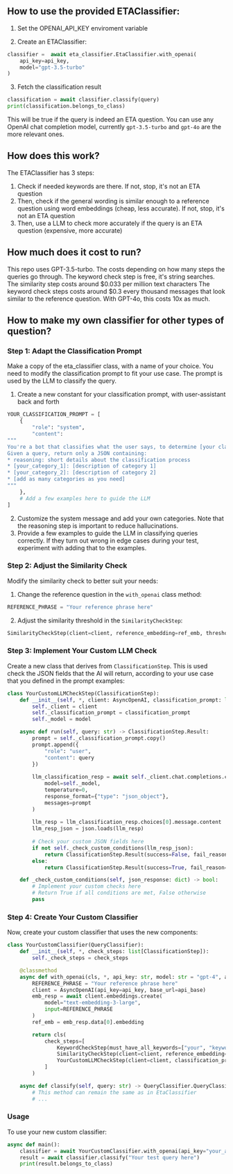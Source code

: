 
## How to use the provided ETAClassifier:

1. Set the OPENAI_API_KEY enviroment variable

2. Create an ETAClassifier: 

```python
classifier =  await eta_classifier.EtaClassifier.with_openai(
	api_key=api_key,
	model="gpt-3.5-turbo"
)
```
3. Fetch the classification result

```python
classification = await classifier.classify(query)
print(classification.belongs_to_class)
```
This will be true if the query is indeed an ETA question.
You can use any OpenAI chat completion model, currently `gpt-3.5-turbo` and `gpt-4o` are the more relevant ones.

## How does this work?

The ETAClassifier has 3 steps:
1. Check if needed keywords are there. If not, stop, it's not an ETA question
2. Then, check if the general wording is similar enough to a reference question using word embeddings (cheap, less accurate). If not, stop, it's not an ETA question
3. Then, use a LLM to check more accurately if the query is an ETA question (expensive, more accurate)

## How much does it cost to run?

This repo uses GPT-3.5-turbo. The costs depending on how many steps the queries go through.
The keyword check step is free, it's string searches.
The similarity step costs around $0.033 per million text characters
The keyword check steps costs around $0.3 every thousand messages that look similar to the reference question. With GPT-4o, this costs 10x as much. 

## How to make my own classifier for other types of question?

### Step 1: Adapt the Classification Prompt

Make a copy of the eta_classifier class, with a name of your choice. You need to modify the classification prompt to fit your use case. The prompt is used by the LLM to classify the query.

1. Create a new constant for your classification prompt, with user-assistant back and forth

```python
YOUR_CLASSIFICATION_PROMPT = [
    {
        "role": "system",
        "content": 
"""
You're a bot that classifies what the user says, to determine [your classification criteria].
Given a query, return only a JSON containing:
* reasoning: short details about the classification process
* [your_category_1]: [description of category 1]
* [your_category_2]: [description of category 2]
* [add as many categories as you need]
"""
    },
    # Add a few examples here to guide the LLM
]
```

2. Customize the system message and add your own categories. Note that the reasoning step is important to reduce hallucinations.
3. Provide a few examples to guide the LLM in classifying queries correctly. If they turn out wrong in edge cases during your test, experiment with adding that to the examples.

### Step 2: Adjust the Similarity Check

Modify the similarity check to better suit your needs:

1. Change the reference question in the `with_openai` class method:

```python
REFERENCE_PHRASE = "Your reference phrase here"
```

2. Adjust the similarity threshold in the `SimilarityCheckStep`:

```python
SimilarityCheckStep(client=client, reference_embedding=ref_emb, threshold=0.4)  # This is an experimental value
```

### Step 3: Implement Your Custom LLM Check

Create a new class that derives from `ClassificationStep`. This is used check the JSON fields that the AI will return, according to your use case that you defined in the prompt examples:

```python
class YourCustomLLMCheckStep(ClassificationStep):
    def __init__(self, *, client: AsyncOpenAI, classification_prompt: list[dict[str, Any]], model="gpt-4"):
        self._client = client
        self._classification_prompt = classification_prompt
        self._model = model

    async def run(self, query: str) -> ClassificationStep.Result:
        prompt = self._classification_prompt.copy()
        prompt.append({
            "role": "user",
            "content": query
        })
        
        llm_classification_resp = await self._client.chat.completions.create(
            model=self._model,
            temperature=0,
            response_format={"type": "json_object"},
            messages=prompt
        )
        
        llm_resp = llm_classification_resp.choices[0].message.content
        llm_resp_json = json.loads(llm_resp)
        
        # Check your custom JSON fields here
        if not self._check_custom_conditions(llm_resp_json):
            return ClassificationStep.Result(success=False, fail_reason=f"failed_llm_check, got {llm_resp}")
        else:
            return ClassificationStep.Result(success=True, fail_reason=None)

    def _check_custom_conditions(self, json_response: dict) -> bool:
        # Implement your custom checks here
        # Return True if all conditions are met, False otherwise
        pass
```

### Step 4: Create Your Custom Classifier

Now, create your custom classifier that uses the new components:

```python
class YourCustomClassifier(QueryClassifier):
    def __init__(self, *, check_steps: list[ClassificationStep]):
        self._check_steps = check_steps

    @classmethod
    async def with_openai(cls, *, api_key: str, model: str = "gpt-4", api_base: str | None = None) -> "YourCustomClassifier":
        REFERENCE_PHRASE = "Your reference phrase here"
        client = AsyncOpenAI(api_key=api_key, base_url=api_base)
        emb_resp = await client.embeddings.create(
            model="text-embedding-3-large", 
            input=REFERENCE_PHRASE
        )
        ref_emb = emb_resp.data[0].embedding

        return cls(
            check_steps=[
                KeywordCheckStep(must_have_all_keywords=["your", "keywords"], must_have_any_keywords=[]),
                SimilarityCheckStep(client=client, reference_embedding=ref_emb, threshold=0.5),
                YourCustomLLMCheckStep(client=client, classification_prompt=YOUR_CLASSIFICATION_PROMPT, model=model)
            ]
        )

    async def classify(self, query: str) -> QueryClassifier.QueryClassificationResult:
        # This method can remain the same as in EtaClassifier
        # ...
```

### Usage

To use your new custom classifier:

```python
async def main():
    classifier = await YourCustomClassifier.with_openai(api_key="your_api_key_here")
    result = await classifier.classify("Your test query here")
    print(result.belongs_to_class)
```

